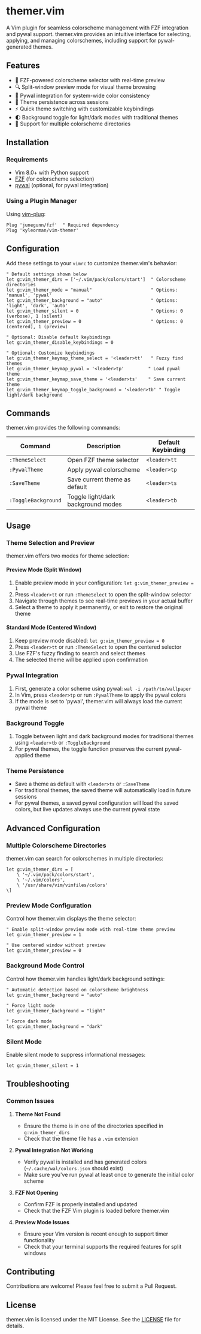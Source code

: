 # themer.vim

A Vim plugin for seamless colorscheme management with FZF integration and pywal support. themer.vim provides an intuitive interface for selecting, applying, and managing colorschemes, including support for pywal-generated themes.

## Features

- 🎨 FZF-powered colorscheme selector with real-time preview
- 🔍 Split-window preview mode for visual theme browsing
- 🔄 Pywal integration for system-wide color consistency
- 💾 Theme persistence across sessions
- ⚡ Quick theme switching with customizable keybindings
- 🌓 Background toggle for light/dark modes with traditional themes
- 🎯 Support for multiple colorscheme directories

## Installation

### Requirements

- Vim 8.0+ with Python support
- [FZF](https://github.com/junegunn/fzf) (for colorscheme selection)
- [pywal](https://github.com/dylanaraps/pywal) (optional, for pywal integration)

### Using a Plugin Manager

Using [vim-plug](https://github.com/junegunn/vim-plug):

```vim
Plug 'junegunn/fzf'  " Required dependency
Plug 'kyleorman/vim-themer'
```

## Configuration

Add these settings to your `vimrc` to customize themer.vim's behavior:

```vim
" Default settings shown below
let g:vim_themer_dirs = ['~/.vim/pack/colors/start']  " Colorscheme directories
let g:vim_themer_mode = "manual"                      " Options: 'manual', 'pywal'
let g:vim_themer_background = "auto"                  " Options: 'light', 'dark', 'auto'
let g:vim_themer_silent = 0                           " Options: 0 (verbose), 1 (silent)
let g:vim_themer_preview = 0                          " Options: 0 (centered), 1 (preview)

" Optional: Disable default keybindings
let g:vim_themer_disable_keybindings = 0

" Optional: Customize keybindings
let g:vim_themer_keymap_theme_select = '<leader>tt'   " Fuzzy find themes
let g:vim_themer_keymap_pywal = '<leader>tp'         " Load pywal theme
let g:vim_themer_keymap_save_theme = '<leader>ts'    " Save current theme
let g:vim_themer_keymap_toggle_background = '<leader>tb' " Toggle light/dark background
```

## Commands

themer.vim provides the following commands:

| Command | Description | Default Keybinding |
|---------|-------------|-------------------|
| `:ThemeSelect` | Open FZF theme selector | `<leader>tt` |
| `:PywalTheme` | Apply pywal colorscheme | `<leader>tp` |
| `:SaveTheme` | Save current theme as default | `<leader>ts` |
| `:ToggleBackground` | Toggle light/dark background modes | `<leader>tb` |

## Usage

### Theme Selection and Preview

themer.vim offers two modes for theme selection:

#### Preview Mode (Split Window)
1. Enable preview mode in your configuration: `let g:vim_themer_preview = 1`
2. Press `<leader>tt` or run `:ThemeSelect` to open the split-window selector
3. Navigate through themes to see real-time previews in your actual buffer
4. Select a theme to apply it permanently, or exit to restore the original theme

#### Standard Mode (Centered Window)
1. Keep preview mode disabled: `let g:vim_themer_preview = 0`
2. Press `<leader>tt` or run `:ThemeSelect` to open the centered selector
3. Use FZF's fuzzy finding to search and select themes
4. The selected theme will be applied upon confirmation

### Pywal Integration

1. First, generate a color scheme using pywal: `wal -i /path/to/wallpaper`
2. In Vim, press `<leader>tp` or run `:PywalTheme` to apply the pywal colors
3. If the mode is set to 'pywal', themer.vim will always load the current pywal theme

### Background Toggle

1. Toggle between light and dark background modes for traditional themes using `<leader>tb` or `:ToggleBackground`
2. For pywal themes, the toggle function preserves the current pywal-applied theme

### Theme Persistence
- Save a theme as default with `<leader>ts` or `:SaveTheme`
- For traditional themes, the saved theme will automatically load in future sessions
- For pywal themes, a saved pywal configuration will load the saved colors, but live updates always use the current pywal state

## Advanced Configuration

### Multiple Colorscheme Directories

themer.vim can search for colorschemes in multiple directories:

```vim
let g:vim_themer_dirs = [
    \ '~/.vim/pack/colors/start',
    \ '~/.vim/colors',
    \ '/usr/share/vim/vimfiles/colors'
\]
```

### Preview Mode Configuration

Control how themer.vim displays the theme selector:

```vim
" Enable split-window preview mode with real-time theme preview
let g:vim_themer_preview = 1

" Use centered window without preview
let g:vim_themer_preview = 0
```

### Background Mode Control

Control how themer.vim handles light/dark background settings:

```vim
" Automatic detection based on colorscheme brightness
let g:vim_themer_background = "auto"

" Force light mode
let g:vim_themer_background = "light"

" Force dark mode
let g:vim_themer_background = "dark"
```

### Silent Mode

Enable silent mode to suppress informational messages:

```vim
let g:vim_themer_silent = 1
```

## Troubleshooting

### Common Issues

1. **Theme Not Found**
   - Ensure the theme is in one of the directories specified in `g:vim_themer_dirs`
   - Check that the theme file has a `.vim` extension

2. **Pywal Integration Not Working**
   - Verify pywal is installed and has generated colors (`~/.cache/wal/colors.json` should exist)
   - Make sure you've run pywal at least once to generate the initial color scheme

3. **FZF Not Opening**
   - Confirm FZF is properly installed and updated
   - Check that the FZF Vim plugin is loaded before themer.vim

4. **Preview Mode Issues**
   - Ensure your Vim version is recent enough to support timer functionality
   - Check that your terminal supports the required features for split windows

## Contributing

Contributions are welcome! Please feel free to submit a Pull Request.

## License

themer.vim is licensed under the MIT License. See the [LICENSE](./LICENSE) file for details.
